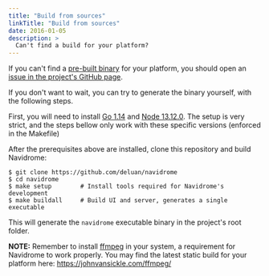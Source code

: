 ```yaml
---
title: "Build from sources"
linkTitle: "Build from sources"
date: 2016-01-05
description: >
  Can't find a build for your platform? 
---
```


If you can't find a [pre-built binary](/docs/installation/pre-built-binaries) for your platform, 
you should open an [issue in the project's GitHub page](https://github.com/deluan/navidrome/issues).

If you don't want to wait, you can try to generate the binary yourself, with the following steps.

First, you will need to install [Go 1.14](https://golang.org/dl/) and 
[Node 13.12.0](http://nodejs.org). The setup is very strict, and the steps bellow only work with 
these specific versions (enforced in the Makefile) 

After the prerequisites above are installed, clone this repository and build Navidrome:

```shell script
$ git clone https://github.com/deluan/navidrome
$ cd navidrome
$ make setup        # Install tools required for Navidrome's development 
$ make buildall     # Build UI and server, generates a single executable
```

This will generate the `navidrome` executable binary in the project's root folder. 

**NOTE:** Remember to install [ffmpeg](https://ffmpeg.org/download.html) in your system, a requirement for Navidrome to work 
properly. You may find the latest static build for your platform here: https://johnvansickle.com/ffmpeg/ 
